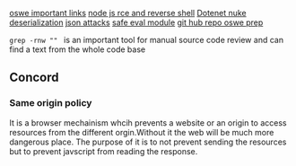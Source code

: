 [oswe important links](https://stacktrac3.co/oswe-review-awae-course/)
[node js rce and reverse shell](https://ibreak.software/2016/08/nodejs-rce-and-a-simple-reverse-shell/)
[Dotenet nuke deserialization](https://pentest-tools.com/blog/exploit-dotnetnuke-cookie-deserialization)
[json attacks](https://www.blackhat.com/docs/us-17/thursday/us-17-Munoz-Friday-The-13th-JSON-Attacks-wp.pdf)
[safe eval module](https://www.wispwisp.com/index.php/2019/08/16/cve-2017-16088-poc/)
[git hub repo oswe prep](https://github.com/kajalNair/OSWE-Prep?tab=readme-ov-file)



```grep -rnw ""	``` is an important tool for manual source code review and can find a text from the whole code base


## Concord
### Same origin policy
It is a browser mechainism whcih prevents a website or an origin to access resources from the different orgin.Without it the web will be much more dangerous place.
The purpose of it is to not prevent sending the resources but to prevent javscript from reading the response.


